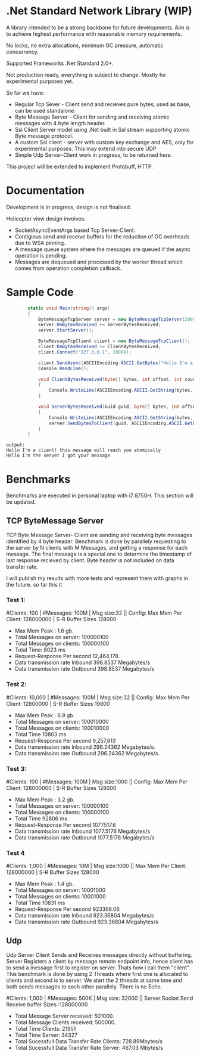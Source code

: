 # .Net Standard Network Library (WIP)

A library intended to be a strong backbone for future developments. Aim is to achieve highest performance with reasonable memory requirements.

No locks, no extra allocations, minimum GC pressure, automatic concurrency.

Supported Frameworks .Net Standard 2.0+.

Not production ready, everything is subject to change. Mostly for experimental purposes yet.

So far we have:
- Regular Tcp Sever - Client send and recieves pure bytes, used as base, can be used standalone.
- Byte Message Server - Client for sending and receiving atomic messages with 4 byte length header.
- Ssl Client Server model using .Net built in Ssl stream supporting atomic Byte message protocol.
- A custom Ssl client - server with custom key exchange and AES, only for experimental purposes. This may extend into secure UDP
- Simple Udp Server-Client work in progress, to be returned here. 

This project will be extended to implement Protobuff, HTTP.


# Documentation
Development is in progress, design is not finalised.

Helicopter view design involves:
- SocketAsyncEventArgs based Tcp Server-Client.
- Contigious send and receive buffers for the reduction of GC overheads due to WSA pinning.
- A message queue system where the messages are queued if the async operation is pending.
- Messages are dequeued and processed by the worker thread which comes from operation completion callback.

# Sample Code
```c#
        static void Main(string[] args)
        {
            ByteMessageTcpServer server = new ByteMessageTcpServer(20008, maxClients:100);
            server.OnBytesReceived += ServerBytesReceived;
            server.StartServer();

            ByteMessageTcpClient client = new ByteMessageTcpClient();
            client.OnBytesReceived += ClientBytesReceived;
            client.Connect("127.0.0.1", 20008);

            client.SendAsync(ASCIIEncoding.ASCII.GetBytes("Hello I'm a client! this message will reach you atomically"));
            Console.ReadLine();

            void ClientBytesReceived(byte[] bytes, int offset, int count)
            {
                Console.WriteLine(ASCIIEncoding.ASCII.GetString(bytes, offset, count));
            }

            void ServerBytesReceived(Guid guid, byte[] bytes, int offset, int count)
            {
                Console.WriteLine(ASCIIEncoding.ASCII.GetString(bytes, offset, count));
                server.SendBytesToClient(guid, ASCIIEncoding.ASCII.GetBytes("Hello I'm the server I got your message"));
            }
        }
 ```
```Console
output:
Hello I'm a client! this message will reach you atomically
Hello I'm the server I got your message
```
# Benchmarks
Benchmarks are executed in personal laptop with i7 8750H. This section will be updated.
## TCP ByteMessage Server
TCP Byte Message Server- Client are sending and receiving byte messages identified by 4 byte header.
Benchmark is done by parallely requesting to the server by N clients with M Messages, and getting a response for each message.
The final message is a special one to determine the timestamp of last response recieved by client.
Byte header is not included on data transfer rate.

I will publish my results with more tests and represent them with graphs in the future. so far this it

### Test 1:
#Clients: 100 | #Messages: 100M | Msg size:32 || Config: Max Mem Per Client: 128000000 | S-R Buffer Sizes 128000

- Max Mem Peak : 1.6 gb.
- Total Messages on server: 100000100
- Total Messages on clients: 100000100
- Total Time: 8023 ms
- Request-Response Per second 12,464,178.
- Data transmission rate Inbound 398.8537 Megabytes/s
- Data transmission rate Outbound 398.8537 Megabytes/s

### Test 2:
#Clients:  10,000 | #Messages: 100M | Msg size:32 || Config: Max Mem Per Client: 12800000 | S-R Buffer Sizes 19800

- Max Mem Peak : 6.9 gb.
- Total Messages on server: 100010000
- Total Messages on clients: 100010000
- Total Time 10803 ms
- Request-Response Per second 9,257,613
- Data transmission rate Inbound 296.24362 Megabytes/s.
- Data transmission rate Outbound 296.24362 Megabytes/s.

### Test 3:
#Clients:  100 | #Messages: 100M | Msg size:1000 || Config: Max Mem Per Client: 128000000 | S-R Buffer Sizes 128000

- Max Mem Peak : 3.2 gb.
- Total Messages on server: 100000100
- Total Messages on clients: 100000100
- Total Time 92806 ms
- Request-Response Per second 1077517.6
- Data transmission rate Inbound 1077.5176 Megabytes/s
- Data transmission rate Outbound 1077.5176 Megabytes/s

### Test 4 
 #Clients:  1,000 | #Messages: 10M | Msg size:1000 || Max Mem Per Client: 128000000 | S-R Buffer Sizes 128000
 
 - Max Mem Peak : 1.4 gb.
- Total Messages on server: 10001000
- Total Messages on clients: 10001000
- Total Time 10831 ms
- Request-Response Per second 923368.06
- Data transmission rate Inbound 923.36804 Megabytes/s
- Data transmission rate Outbound 923.36804 Megabytes/s


## Udp 
Udp Server Client Sends and Receives messages directly without buffering.
Server Registers a client by message remote endpoint info, hence client has to send a message first to register on server. Thats how i call them "client".
This benchmark is done by using 2 Threads where first one
is allocated to clients and second is to server. We start the 2 threads at same tıme and both sends messages to each other parallely. There is no Echo.

#Clients:  1,000 | #Messages: 500K | Msg size: 32000 || Server Socket Send Receive buffer Sizes :128000000

- Total Message Server received: 501000.
- Total Message Clients received: 500000.
- Total Time Clients: 21951
- Total Time Server: 34327
- Total Sucessfull Data Transfer Rate Clients: 728.89Mbytes/s
- Total Sucessfull Data Transfer Rate Server: 467.03 Mbytes/s
